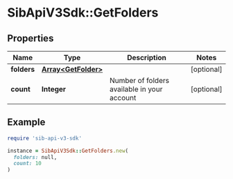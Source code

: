 # SibApiV3Sdk::GetFolders

## Properties

| Name | Type | Description | Notes |
| ---- | ---- | ----------- | ----- |
| **folders** | [**Array&lt;GetFolder&gt;**](GetFolder.md) |  | [optional] |
| **count** | **Integer** | Number of folders available in your account | [optional] |

## Example

```ruby
require 'sib-api-v3-sdk'

instance = SibApiV3Sdk::GetFolders.new(
  folders: null,
  count: 10
)
```

